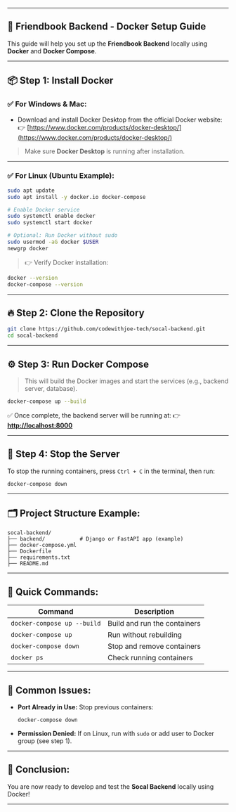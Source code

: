 
---

## 🚀 **Friendbook Backend - Docker Setup Guide**

This guide will help you set up the **Friendbook Backend** locally using **Docker** and **Docker Compose**.

---

## 📦 **Step 1: Install Docker**

### ✅ For Windows & Mac:

* Download and install Docker Desktop from the official Docker website:
  👉 [https://www.docker.com/products/docker-desktop/](https://www.docker.com/products/docker-desktop/)

> Make sure **Docker Desktop** is running after installation.

---

### ✅ For Linux (Ubuntu Example):

```bash
sudo apt update
sudo apt install -y docker.io docker-compose

# Enable Docker service
sudo systemctl enable docker
sudo systemctl start docker

# Optional: Run Docker without sudo
sudo usermod -aG docker $USER
newgrp docker
```

> 👉 Verify Docker installation:

```bash
docker --version
docker-compose --version
```

---

## 🔥 **Step 2: Clone the Repository**

```bash
git clone https://github.com/codewithjoe-tech/socal-backend.git
cd socal-backend
```

---

## ⚙️ **Step 3: Run Docker Compose**

> This will build the Docker images and start the services (e.g., backend server, database).

```bash
docker-compose up --build
```

✅ Once complete, the backend server will be running at:
👉 **[http://localhost:8000](http://localhost:8000)**

---

## 🛑 **Step 4: Stop the Server**

To stop the running containers, press `Ctrl + C` in the terminal, then run:

```bash
docker-compose down
```

---

## 🗂️ **Project Structure Example:**

```plaintext
socal-backend/
├── backend/           # Django or FastAPI app (example)
├── docker-compose.yml
├── Dockerfile
├── requirements.txt
├── README.md
```

---

## 🚀 **Quick Commands:**

| Command                     | Description                  |
| --------------------------- | ---------------------------- |
| `docker-compose up --build` | Build and run the containers |
| `docker-compose up`         | Run without rebuilding       |
| `docker-compose down`       | Stop and remove containers   |
| `docker ps`                 | Check running containers     |

---

## 🚩 **Common Issues:**

* **Port Already in Use:**
  Stop previous containers:

  ```bash
  docker-compose down
  ```

* **Permission Denied:**
  If on Linux, run with `sudo` or add user to Docker group (see step 1).

---

## 📑 **Conclusion:**

You are now ready to develop and test the **Socal Backend** locally using Docker!

---


